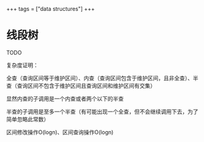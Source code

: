 +++
tags = ["data structures"]
+++

# 线段树

TODO

复杂度证明：

全查（查询区间等于维护区间）、内查（查询区间包含于维护区间，且非全查）、半查（查询区间不包含于维护区间且查询区间和维护区间有交集）

显然内查的子调用是一个内查或者两个以下的半查

半查的子调用是至多一个半查（有可能出现一个全查，但不会继续调用下去，为了简单忽略此常数）



区间修改操作O(logn)、区间查询操作O(logn)
